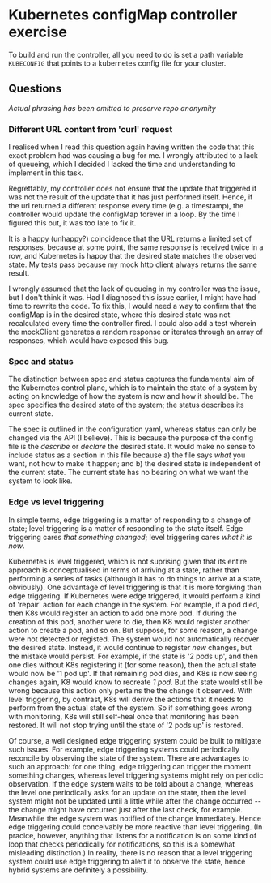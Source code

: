 # Kubernetes configMap controller exercise

To build and run the controller, all you need to do is set a path variable `KUBECONFIG` that points
to a kubernetes config file for your cluster.  

## Questions
_Actual phrasing has been omitted to preserve repo anonymity_

### Different URL content from 'curl' request

I realised when I read this question again having written the code that this exact problem had was
causing a bug for me. I wrongly attributed to a lack of queueing, which I decided I lacked the time
and understanding to implement in this task.

Regrettably, my controller does not ensure that the update that triggered it was not the result of the
update that it has just performed itself. Hence, if the url returned a different response every time
(e.g. a timestamp), the controller would update the configMap forever in a loop. By the time
I figured this out, it was too late to fix it.

It is a happy (unhappy?) coincidence that the URL returns a limited set of responses, because at some point,
the same response is received twice in a row, and Kubernetes is happy that the desired state
matches the observed state. My tests pass because my mock http client always returns the same result.

I wrongly assumed that the lack of queueing in my controller was the issue, but I don't think it was.
Had I diagnosed this issue earlier, I might have had time to rewrite the code. To fix this, I would
need a way to confirm that the configMap is in the desired state, where this desired state was not
recalculated every time the controller fired. I could also add a test wherein the mockClient generates
a random response or iterates through an array of responses, which would have exposed this bug.

### Spec and status

The distinction between spec and status captures the fundamental aim of the Kubernetes control plane,
which is to maintain the state of a system by acting on knowledge of how the system is now and how it should be.
The spec specifies the desired state of the system; the status describes its current state.

The spec is outlined in the configuration yaml, whereas status can only be changed via the API (I believe). This is because
the purpose of the config file is the _describe_ or _declare_ the desired state. It would make no sense
to include status as a section in this file because a) the file says _what_ you want, not how to make it happen;
and b) the desired state is independent of the current state. The current state has no bearing on what we
want the system to look like.

### Edge vs level triggering

In simple terms, edge triggering is a matter of responding to a change of state; level triggering is a matter of responding
to the state itself. Edge triggering cares _that something changed_; level triggering cares _what it is now_.

Kubernetes is level triggered, which is not suprising given that its entire approach is conceptualised in terms of
arriving at a state, rather than performing a series of tasks (although it has to do things to arrive at a state, obviously).
One advantage of level triggering is that it is more forgiving than edge triggering. If Kubernetes were edge triggered,
it would perform a kind of 'repair' action for each change in the system. For example, if a pod died, then
K8s would register an action to add one more pod. If during the creation of this pod, another were to die, then K8 would
register another action to create a pod, and so on. But suppose, for some reason, a change were not detected or registed.
The system would not automatically recover the desired state. Instead, it would continue to register _new_ changes,
but the mistake would persist. For example, if the state is '2 pods up', and then one dies without K8s registering it (for some reason),
then the actual state would now be '1 pod up'. If that remaining pod dies, and K8s is now seeing changes again, 
K8 would know to recreate _1 pod_. But the state would still be wrong because this action only pertains the the change it observed.
With level triggering, by contrast, K8s will derive the actions that it needs to perform from the actual state of the system.
So if something goes wrong with monitoring, K8s will still self-heal once that monitoring has been restored. It will not stop
trying until the state of '2 pods up' is restored.

Of course, a well designed edge triggering system could be built to mitigate such issues. For example, edge triggering systems
could periodically reconcile by observing the state of the system. There are advantages to such an approach: for one thing,
edge triggering can trigger the moment something changes, whereas level triggering systems might rely on periodic observation.
If the edge system waits to be told about a change, whereas the level one periodically asks for an update on the state, then
the level system might not be updated until a little while after the change occurred -- the change might have occurred just
after the last check, for example. Meanwhile the edge system was notified of the change immediately. Hence edge triggering
could conceivably be more reactive than level triggering. (In pracice, however, anything that listens for a notification
is on some kind of loop that checks periodically for notifications, so this is a somewhat misleading distinction.) In reality,
there is no reason that a level triggering system could use edge triggering to alert it to observe the state, hence hybrid systems
are definitely a possibility.

